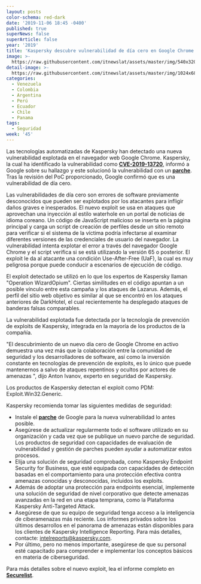 ```yaml
---
layout: posts
color-schema: red-dark
date: '2019-11-06 18:45 -0400'
published: true
superNews: false
superArticle: false
year: '2019'
title: 'Kaspersky descubre vulnerabilidad de día cero en Google Chrome '
image: >-
  https://raw.githubusercontent.com/itnewslat/assets/master/img/540x320/Ataque-Google-p.jpg
detail-image: >-
  https://raw.githubusercontent.com/itnewslat/assets/master/img/1024x680/Ataque-Google-g.jpg
categories:
  - Venezuela
  - Colombia
  - Argentina
  - Perú
  - Ecuador
  - Chile
  - Panama
tags:
  - Seguridad
week: '45'
---
```

Las tecnologías automatizadas de Kaspersky han detectado una nueva vulnerabilidad explotada en el navegador web Google Chrome. Kaspersky, la cual ha identificado la vulnerabilidad como **[CVE-2019-13720](http://cve.mitre.org/cgi-bin/cvename.cgi?name=2019-13720)**, informó a Google sobre su hallazgo y este solucionó la vulnerabilidad con un **[parche](https://chromereleases.googleblog.com/2019/10/stable-channel-update-for-desktop_31.html)**. Tras la revisión del PoC proporcionado, Google confirmó que es una vulnerabilidad de día cero.

Las vulnerabilidades de día cero son errores de software previamente desconocidos que pueden ser explotados por los atacantes para infligir daños graves e inesperados. El nuevo exploit se usa en ataques que aprovechan una inyección al estilo waterhole en un portal de noticias de idioma coreano. Un código de JavaScript malicioso se inserta en la página principal y carga un script de creación de perfiles desde un sitio remoto para verificar si el sistema de la víctima podría infectarse al examinar diferentes versiones de las credenciales de usuario del navegador. La vulnerabilidad intenta explotar el error a través del navegador Google Chrome y el script verifica si se está utilizando la versión 65 o posterior. El exploit le da al atacante una condición Use-After-Free (UaF), la cual es muy peligrosa porque puede conducir a escenarios de ejecución de código.

El exploit detectado se utilizó en lo que los expertos de Kaspersky llaman "Operation WizardOpium". Ciertas similitudes en el código apuntan a un posible vínculo entre esta campaña y los ataques de Lazarus. Además, el perfil del sitio web objetivo es similar al que se encontró en los ataques anteriores de DarkHotel, el cual recientemente ha desplegado ataques de banderas falsas comparables.

La vulnerabilidad explotada fue detectada por la tecnología de prevención de exploits de Kaspersky, integrada en la mayoría de los productos de la compañía.

"El descubrimiento de un nuevo día cero de Google Chrome en activo demuestra una vez más que la colaboración entre la comunidad de seguridad y los desarrolladores de software, así como la inversión constante en tecnologías de prevención de exploits, es lo único que puede mantenernos a salvo de ataques repentinos y ocultos por actores de amenazas ", dijo Anton Ivanov, experto en seguridad de Kaspersky.

Los productos de Kaspersky detectan el exploit como PDM: Exploit.Win32.Generic.

Kaspersky recomienda tomar las siguientes medidas de seguridad:

- Instale el **[parche](https://chromereleases.googleblog.com/2019/10/stable-channel-update-for-desktop_31.html)** de Google para la nueva vulnerabilidad lo antes posible.
- Asegúrese de actualizar regularmente todo el software utilizado en su organización y cada vez que se publique un nuevo parche de seguridad. Los productos de seguridad con capacidades de evaluación de vulnerabilidad y gestión de parches pueden ayudar a automatizar estos procesos.
- Elija una solución de seguridad comprobada, como Kaspersky Endpoint Security for Business, que esté equipada con capacidades de detección basadas en el comportamiento para una protección efectiva contra amenazas conocidas y desconocidas, incluidos los exploits.
- Además de adoptar una protección para endpoints esencial, implemente una solución de seguridad de nivel corporativo que detecte amenazas avanzadas en la red en una etapa temprana, como la Plataforma Kaspersky Anti-Targeted Attack.
- Asegúrese de que su equipo de seguridad tenga acceso a la inteligencia de ciberamenazas más reciente. Los informes privados sobre los últimos desarrollos en el panorama de amenazas están disponibles para los clientes de Kaspersky Intelligence Reporting. Para más detalles, contacte: intelreports@kaspersky.com.
- Por último, pero no menos importante, asegúrese de que su personal esté capacitado para comprender e implementar los conceptos básicos en materia de ciberseguridad.

Para más detalles sobre el nuevo exploit, lea el informe completo en **[Securelist](https://securelist.com/chrome-0-day-exploit-cve-2019-13720-used-in-operation-wizardopium/94866/)**. 